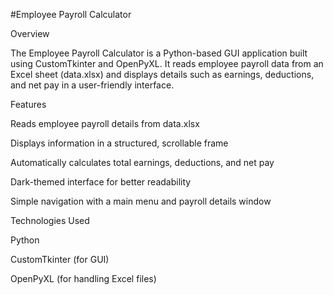 #Employee Payroll Calculator

Overview

The Employee Payroll Calculator is a Python-based GUI application built using CustomTkinter and OpenPyXL. It reads employee payroll data from an Excel sheet (data.xlsx) and displays details such as earnings, deductions, and net pay in a user-friendly interface.

Features

Reads employee payroll details from data.xlsx

Displays information in a structured, scrollable frame

Automatically calculates total earnings, deductions, and net pay

Dark-themed interface for better readability

Simple navigation with a main menu and payroll details window

Technologies Used

Python

CustomTkinter (for GUI)

OpenPyXL (for handling Excel files)

